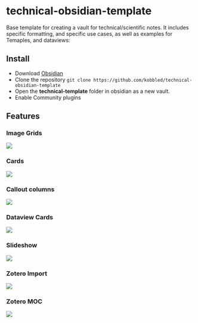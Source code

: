 # technical-obsidian-template
Base template for creating a vault for technical/scientific notes. It includes specific formatting, and specific use cases,
as well as examples for Temaples, and dataviews:

## Install

* Download [Obsidian](https://obsidian.md/)
* Clone the repository `git clone https://github.com/kobbled/technical-obsidian-template`
* Open the **technical-template** folder in obsidian as a new vault.
* Enable Community plugins

## Features
### Image Grids

![](img/image-gallery.png)

### Cards

![](img/list-cards.png)

### Callout columns

![](img/multi-column.png)

### Dataview Cards

![](img/movie_cards.png)

### Slideshow

![](img/slidshow.png)

### Zotero Import

![](img/zotero_import.png)

### Zotero MOC

![](img/zotero-MOC.png)
